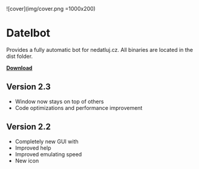 ![cover](img/cover.png =1000x200)

# Datelbot
Provides a fully automatic bot for nedatluj.cz. All binaries are located in the dist folder.

[**Download**](https://github.com/JakubBlaha/Datelbot/releases/download/v2.3/Datelbot.exe)

## Version 2.3
 - Window now stays on top of others
 - Code optimizations and performance improvement
## Version 2.2
 - Completely new GUI with
 - Improved help
 - Improved emulating speed
 - New icon
